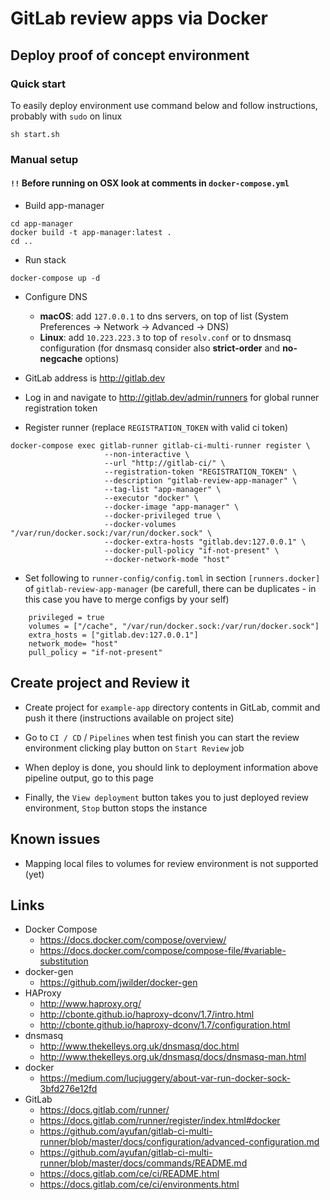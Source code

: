 # GitLab review apps via Docker


## Deploy proof of concept environment

### Quick start
To easily deploy environment use command below and follow instructions, probably with `sudo` on linux
```
sh start.sh
```


### Manual setup

#### `!!` Before running on OSX look at comments in `docker-compose.yml`

- Build app-manager
```
cd app-manager
docker build -t app-manager:latest .
cd ..
```

- Run stack
```
docker-compose up -d
```

- Configure DNS
    - **macOS**: add `127.0.0.1` to dns servers, on top of list  (System Preferences -> Network -> Advanced -> DNS)
    - **Linux**: add `10.223.223.3` to top of `resolv.conf` or to dnsmasq configuration (for dnsmasq consider also **strict-order** and **no-negcache** options)

- GitLab address is http://gitlab.dev

- Log in and navigate to http://gitlab.dev/admin/runners for global runner registration token

- Register runner (replace `REGISTRATION_TOKEN` with valid ci token)
```
docker-compose exec gitlab-runner gitlab-ci-multi-runner register \
                     --non-interactive \
                     --url "http://gitlab-ci/" \
                     --registration-token "REGISTRATION_TOKEN" \
                     --description "gitlab-review-app-manager" \
                     --tag-list "app-manager" \
                     --executor "docker" \
                     --docker-image "app-manager" \
                     --docker-privileged true \
                     --docker-volumes "/var/run/docker.sock:/var/run/docker.sock" \
                     --docker-extra-hosts "gitlab.dev:127.0.0.1" \
                     --docker-pull-policy "if-not-present" \
                     --docker-network-mode "host"
```

- Set following to `runner-config/config.toml` in section `[runners.docker]` of `gitlab-review-app-manager` (be carefull, there can be duplicates - in this case you have to merge configs by your self)
```
    privileged = true
    volumes = ["/cache", "/var/run/docker.sock:/var/run/docker.sock"]
    extra_hosts = ["gitlab.dev:127.0.0.1"]
    network_mode= "host"
    pull_policy = "if-not-present"
```


## Create project and Review it

- Create project for `example-app` directory contents in GitLab, commit and push it there (instructions available on project site)

- Go to `CI / CD` / `Pipelines` when test finish you can start the review environment clicking play button on `Start Review` job

- When deploy is done, you should link to deployment information above pipeline output, go to this page

- Finally, the `View deployment` button takes you to just deployed review environment, `Stop` button stops the instance


## Known issues

- Mapping local files to volumes for review environment is not supported (yet)


## Links

- Docker Compose
    - https://docs.docker.com/compose/overview/
    - https://docs.docker.com/compose/compose-file/#variable-substitution
- docker-gen
    - https://github.com/jwilder/docker-gen
- HAProxy
    - http://www.haproxy.org/
    - http://cbonte.github.io/haproxy-dconv/1.7/intro.html
    - http://cbonte.github.io/haproxy-dconv/1.7/configuration.html
- dnsmasq
    - http://www.thekelleys.org.uk/dnsmasq/doc.html
    - http://www.thekelleys.org.uk/dnsmasq/docs/dnsmasq-man.html
- docker
    - https://medium.com/lucjuggery/about-var-run-docker-sock-3bfd276e12fd
- GitLab
    - https://docs.gitlab.com/runner/
    - https://docs.gitlab.com/runner/register/index.html#docker
    - https://github.com/ayufan/gitlab-ci-multi-runner/blob/master/docs/configuration/advanced-configuration.md
    - https://github.com/ayufan/gitlab-ci-multi-runner/blob/master/docs/commands/README.md
    - https://docs.gitlab.com/ce/ci/README.html
    - https://docs.gitlab.com/ce/ci/environments.html
